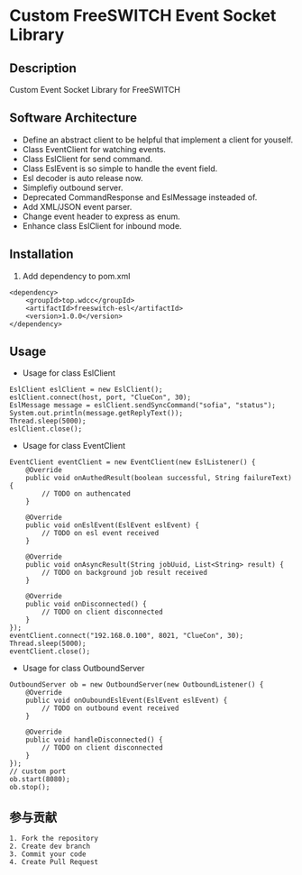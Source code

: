 # Custom FreeSWITCH Event Socket Library
## Description
Custom Event Socket Library for FreeSWITCH

## Software Architecture
- Define an abstract client to be helpful that implement a client for youself.
- Class EventClient for watching events.
- Class EslClient for send command.
- Class EslEvent is so simple to handle the event field.
- Esl decoder is auto release now.
- Simplefiy outbound server.
- Deprecated CommandResponse and EslMessage insteaded of.
- Add XML/JSON event parser.
- Change event header to express as enum.
- Enhance class EslClient for inbound mode.

## Installation
1. Add dependency to pom.xml
```
<dependency>
    <groupId>top.wdcc</groupId>
    <artifactId>freeswitch-esl</artifactId>
    <version>1.0.0</version>
</dependency>
```

## Usage
- Usage for class EslClient
```
EslClient eslClient = new EslClient();
eslClient.connect(host, port, "ClueCon", 30);
EslMessage message = eslClient.sendSyncCommand("sofia", "status");
System.out.println(message.getReplyText());
Thread.sleep(5000);
eslClient.close();
```

- Usage for class EventClient
```
EventClient eventClient = new EventClient(new EslListener() {
    @Override
    public void onAuthedResult(boolean successful, String failureText) {
        // TODO on authencated
    }

    @Override
    public void onEslEvent(EslEvent eslEvent) {
        // TODO on esl event received
    }

    @Override
    public void onAsyncResult(String jobUuid, List<String> result) {
        // TODO on background job result received
    }

    @Override
    public void onDisconnected() {
        // TODO on client disconnected
    }
});
eventClient.connect("192.168.0.100", 8021, "ClueCon", 30);
Thread.sleep(5000);
eventClient.close();
```
- Usage for class OutboundServer
```
OutboundServer ob = new OutboundServer(new OutboundListener() {
    @Override
    public void onOuboundEslEvent(EslEvent eslEvent) {
        // TODO on outbound event received
    }

    @Override
    public void handleDisconnected() {
        // TODO on client disconnected
    }
});
// custom port
ob.start(8080);
ob.stop();
```

## 参与贡献
    1. Fork the repository
    2. Create dev branch
    3. Commit your code
    4. Create Pull Request